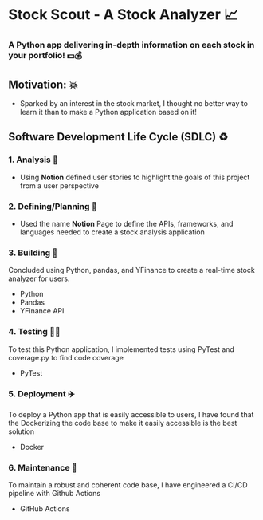 # Stock Scout - A Stock Analyzer 📈

### A Python app delivering in-depth information on each stock in your portfolio! 💵💰

## Motivation: 💥
- Sparked by an interest in the stock market, I thought no better way to learn it than to make a Python application based on it!


## Software Development Life Cycle (SDLC) ♻️

### 1. Analysis 🔎
- Using **Notion** defined user stories to highlight the goals of this project from a user perspective
   
### 2. Defining/Planning 📝
- Used the name **Notion** Page to define the APIs, frameworks, and languages needed to create a stock analysis application
  
### 3. Building 🔨
Concluded using Python, pandas, and YFinance to create a real-time stock analyzer for users.
 - Python 
 - Pandas 
 - YFinance API 
   
### 4. Testing 🧑‍🔬
To test this Python application, I implemented tests using PyTest and coverage.py to find code coverage
- PyTest 
  
### 5. Deployment ✈️
To deploy a Python app that is easily accessible to users, I have found that the Dockerizing the code base to make it easily accessible is the best solution
- Docker 

### 6. Maintenance 🚧
To maintain a robust and coherent code base, I have engineered a CI/CD pipeline with Github Actions
- GitHub Actions 



 
